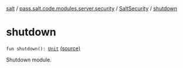 [salt](../../index.md) / [pass.salt.code.modules.server.security](../index.md) / [SaltSecurity](index.md) / [shutdown](./shutdown.md)

# shutdown

`fun shutdown(): `[`Unit`](https://kotlinlang.org/api/latest/jvm/stdlib/kotlin/-unit/index.html) [(source)](https://github.com/kurbaniec-tgm/salt/tree/master/code/modules/server/security/SaltSecurity.kt#L121)

Shutdown module.

